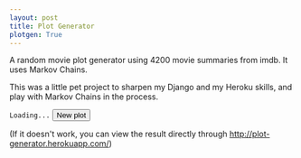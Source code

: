 ```yaml
---
layout: post
title: Plot Generator
plotgen: True
---
```


A random movie plot generator using 4200 movie summaries from imdb. It uses Markov Chains.

This was a little pet project to sharpen my Django and my Heroku skills, and play with Markov Chains in the process. 




<code id="plotgen">Loading...</code>
<button id="plotgen" type="button">New plot</button>

(If it doesn't work, you can view the result directly through http://plot-generator.herokuapp.com/)

